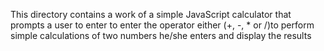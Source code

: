 This directory contains a work of a simple JavaScript calculator
that prompts a user to enter to enter the operator either (+, -, * or /)to 
perform simple calculations of two numbers he/she enters and display
the results